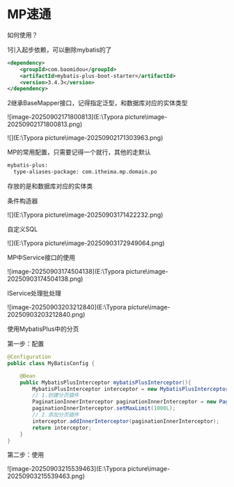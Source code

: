 # MP速通

如何使用？

1引入起步依赖，可以删除mybatis的了

```xml
<dependency>
    <groupId>com.baomidou</groupId>
    <artifactId>mybatis-plus-boot-starter</artifactId>
    <version>3.4.3</version>
</dependency>
```

2继承BaseMapper接口，记得指定泛型，和数据库对应的实体类型



![image-20250902171800813](E:\Typora picture\image-20250902171800813.png)



![](E:\Typora picture\image-20250902171303963.png)

MP的常用配置，只需要记得一个就行，其他的走默认

```xml
mybatis-plus:
  type-aliases-package: com.itheima.mp.domain.po
```

存放的是和数据库对应的实体类

条件构造器

![](E:\Typora picture\image-20250903171422232.png)

自定义SQL

![](E:\Typora picture\image-20250903172949064.png)

MP中Service接口的使用

![image-20250903174504138](E:\Typora picture\image-20250903174504138.png)

IService处理批处理

![image-20250903203212840](E:\Typora picture\image-20250903203212840.png)

使用MybatisPlus中的分页

第一步：配置

```java
@Configuration
public class MyBatisConfig {

    @Bean
    public MybatisPlusInterceptor mybatisPlusInterceptor(){
        MybatisPlusInterceptor interceptor = new MybatisPlusInterceptor();
        // 1.创建分页插件
        PaginationInnerInterceptor paginationInnerInterceptor = new PaginationInnerInterceptor(DbType.MYSQL);
        paginationInnerInterceptor.setMaxLimit(1000L);
        // 2.添加分页插件
        interceptor.addInnerInterceptor(paginationInnerInterceptor);
        return interceptor;
    }
}
```

第二步：使用

![image-20250903215539463](E:\Typora picture\image-20250903215539463.png)
